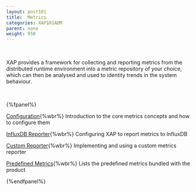 ```yaml
---
layout: post101
title:  Metrics
categories: XAP101ADM
parent: none
weight: 950
---
```


<br>

XAP provides a framework for collecting and reporting metrics from the distributed runtime environment into a metric repository of your choice, which can then be analysed and used to identity trends in the system behaviour.

<br>

{%fpanel%}

[Configuration](./metrics-configuration.html){%wbr%}
Introduction to the core metrics concepts and how to configure them

[InfluxDB Reporter](./metrics-influxdb-reporter.html){%wbr%}
Configuring XAP to report metrics to InfluxDB

[Custom Reporter](./metrics-custom-reporter.html){%wbr%}
Implementing and using a custom metrics reporter

[Predefined Metrics](./metrics-bundled.html){%wbr%}
Lists the predefined metrics bundled with the product

{%endfpanel%}
